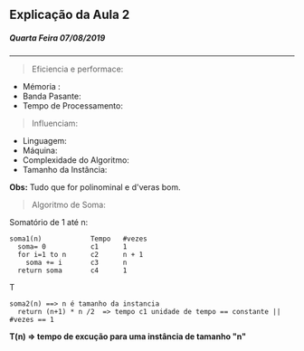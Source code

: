## Explicação da Aula 2 
##### Quarta Feira 07/08/2019

---

> Eficiencia e performace: 

- Mémoria : 
- Banda Pasante: 
- Tempo de Processamento: 

> Influenciam: 

- Linguagem:
- Máquina: 
- Complexidade do Algoritmo:
- Tamanho da Instância:

**Obs:** Tudo que for polinominal e d'veras bom.


> Algoritmo de Soma: 

Somatório de 1 até n:
```
soma1(n)            Tempo   #vezes                    
  soma= 0           c1      1
  for i=1 to n      c2      n + 1
    soma += i       c3      n
  return soma       c4      1
```  
T

```
soma2(n) ==> n é tamanho da instancia
  return (n+1) * n /2  => tempo c1 unidade de tempo == constante || #vezes == 1
```
**T(n) => tempo de excução para uma instância de tamanho "n"**

